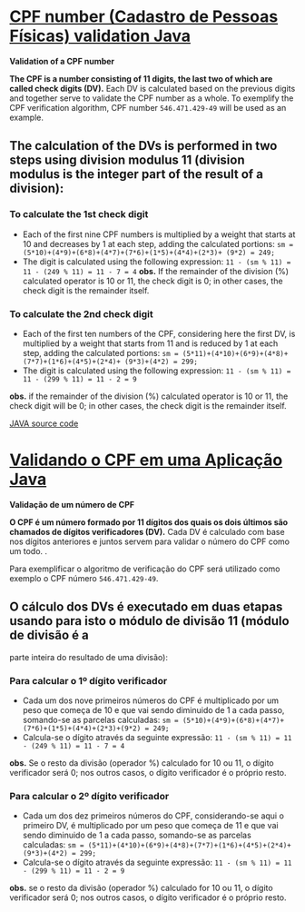 # **[CPF number (Cadastro de Pessoas Físicas) validation Java](https://www.devmedia.com.br/validando-o-cpf-em-uma-aplicacao-java/22097)**

**Validation of a CPF number**

**The CPF is a number consisting of 11 digits, the last two of which are called check digits (DV).** 
Each DV is calculated based on the previous digits and together serve to validate the CPF number as a whole.
To exemplify the CPF verification algorithm, CPF number `546.471.429-49` will be used as an example.

## The calculation of the DVs is performed in two steps using division modulus 11 (division modulus is the integer part of the result of a division):

### **To calculate the 1st check digit**
* Each of the first nine CPF numbers is multiplied by a weight that starts at 10 and decreases by 1 at each step, adding the calculated portions:
`sm = (5*10)+(4*9)+(6*8)+(4*7)+(7*6)+(1*5)+(4*4)+(2*3)+ (9*2) = 249;`
* The digit is calculated using the following expression:
`11 - (sm % 11) = 11 - (249 % 11) = 11 - 7 = 4`
**obs.** If the remainder of the division (%) calculated operator is 10 or 11, the check digit is 0; in other cases, the check digit is the remainder itself.

### **To calculate the 2nd check digit**
* Each of the first ten numbers of the CPF, considering here the first DV, is multiplied by a weight that starts from 11 and is reduced by 1 at each step, adding the calculated portions:
`sm = (5*11)+(4*10)+(6*9)+(4*8)+(7*7)+(1*6)+(4*5)+(2*4)+ (9*3)+(4*2) = 299;`
* The digit is calculated using the following expression:
`11 - (sm % 11) = 11 - (299 % 11) = 11 - 2 = 9`

**obs.** if the remainder of the division (%) calculated operator is 10 or 11, the check digit will be 0; in other cases, the check digit is the remainder itself.

[JAVA source code](/src/main/java/fisher/Main.java)

# **[Validando o CPF em uma Aplicação Java](https://www.devmedia.com.br/validando-o-cpf-em-uma-aplicacao-java/22097)**

**Validação de um número de CPF**

**O CPF é um número formado por 11 dígitos dos quais os dois últimos são chamados de dígitos verificadores (DV).** 
Cada DV é calculado com base nos dígitos anteriores e juntos servem para validar o número do CPF como um todo. .

Para exemplificar o algoritmo de verificação do CPF será utilizado como exemplo o CPF número `546.471.429-49`.

## O cálculo dos DVs é executado em duas etapas usando para isto o módulo de divisão 11 (módulo de divisão é a 
parte inteira do resultado de uma divisão):

### **Para calcular o 1º dígito verificador**
* Cada um dos nove primeiros números do CPF é multiplicado por um peso que começa de 10 e que vai sendo diminuido de 
1 a cada passo, somando-se as parcelas calculadas:
`sm = (5*10)+(4*9)+(6*8)+(4*7)+(7*6)+(1*5)+(4*4)+(2*3)+(9*2) = 249;`
* Calcula-se o dígito através da seguinte expressão:
`11 - (sm % 11) = 11 - (249 % 11) = 11 - 7 = 4`

**obs.** Se o resto da divisão (operador %) calculado for 10 ou 11, o dígito verificador será 0; nos outros casos, 
o dígito verificador é o próprio resto.

### **Para calcular o 2º dígito verificador**
* Cada um dos dez primeiros números do CPF, considerando-se aqui o primeiro DV, é multiplicado por um peso que 
começa de 11 e que vai sendo diminuido de 1 a cada passo, somando-se as parcelas calculadas:
`sm = (5*11)+(4*10)+(6*9)+(4*8)+(7*7)+(1*6)+(4*5)+(2*4)+(9*3)+(4*2) = 299;`
* Calcula-se o dígito através da seguinte expressão:
`11 - (sm % 11) = 11 - (299 % 11) = 11 - 2 = 9`

**obs.** se o resto da divisão (operador %) calculado for 10 ou 11, o dígito verificador será 0; nos outros casos, 
o dígito verificador é o próprio resto.
